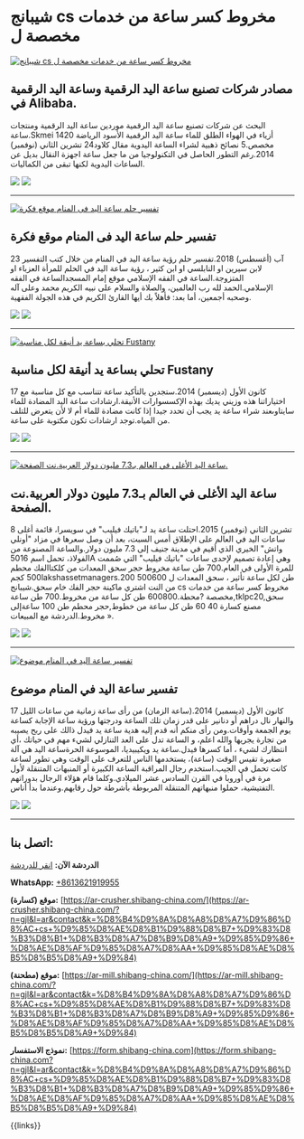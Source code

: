 # شيبانج cs مخروط كسر ساعة من خدمات مخصصة ل

<a href="https://swt.shibang-china.com/?n=gjl&l=ar&img&k=%D8%B4%D9%8A%D8%A8%D8%A7%D9%86%D8%AC+cs+%D9%85%D8%AE%D8%B1%D9%88%D8%B7+%D9%83%D8%B3%D8%B1+%D8%B3%D8%A7%D8%B9%D8%A9+%D9%85%D9%86+%D8%AE%D8%AF%D9%85%D8%A7%D8%AA+%D9%85%D8%AE%D8%B5%D8%B5%D8%A9+%D9%84" target="_blank">![شيبانج cs مخروط كسر ساعة من خدمات مخصصة ل](http://static.shibang-china.com/all-800x300/927.jpg)</a>

## مصادر شركات تصنيع ساعة اليد الرقمية وساعة اليد الرقمية في Alibaba.
البحث عن شركات تصنيع ساعة اليد الرقمية موردين ساعة اليد الرقمية ومنتجات ساعة.Skmei 1420 أزياء في الهواء الطلق للماء ساعة اليد الرقمية الأسود الرياضة مخصص.5 نصائح ذهبية لشراء الساعة اليدوية مقال كلاود24 تشرين الثاني (نوفمبر) 2014.رغم التطور الحاصل في التكنولوجيا من ما جعل ساعة اجهزة النقال بديل عن الساعات اليدوية لكنها تبقى من الكماليات.


<a href="https://whatsapp.shibangsoft.com/WhatsApp.php" target="_blank" title="WhatsApp">![](http://static.shibang-china.com/icon/whatsapp.png)</a> <a href="https://swt.shibang-china.com/?n=gjl&l=ar&icon&k=%D8%B4%D9%8A%D8%A8%D8%A7%D9%86%D8%AC+cs+%D9%85%D8%AE%D8%B1%D9%88%D8%B7+%D9%83%D8%B3%D8%B1+%D8%B3%D8%A7%D8%B9%D8%A9+%D9%85%D9%86+%D8%AE%D8%AF%D9%85%D8%A7%D8%AA+%D9%85%D8%AE%D8%B5%D8%B5%D8%A9+%D9%84" target="_blank">![](http://static.shibang-china.com/icon/chat-ar.png)</a>

---

<a href="https://swt.shibang-china.com/?n=gjl&l=ar&img&k=%D8%B4%D9%8A%D8%A8%D8%A7%D9%86%D8%AC+cs+%D9%85%D8%AE%D8%B1%D9%88%D8%B7+%D9%83%D8%B3%D8%B1+%D8%B3%D8%A7%D8%B9%D8%A9+%D9%85%D9%86+%D8%AE%D8%AF%D9%85%D8%A7%D8%AA+%D9%85%D8%AE%D8%B5%D8%B5%D8%A9+%D9%84" target="_blank">![تفسير حلم ساعة اليد فى المنام موقع فكرة](http://static.shibang-china.com/all-800x300/1264.jpg)</a>

## تفسير حلم ساعة اليد فى المنام موقع فكرة
23 آب (أغسطس) 2018.تفسير حلم رؤية ساعة اليد في المنام من خلال كتب التفسير لابن سيرين او النابلسي او ابن كثير ، رؤية ساعة اليد في الحلم للمرأة العزباء او المتزوجة.الساعة في الفقه الإسلامي موقع إمام المسجدالساعة في الفقه الإسلامي.الحمد لله رب العالمين، والصلاة والسلام على نبيه الكريم محمد وعلى آله وصحبه أجمعين، أما بعد: فأهلاً بك أيها القارئ الكريم في هذه الجولة الفقهية.


<a href="https://whatsapp.shibangsoft.com/WhatsApp.php" target="_blank" title="WhatsApp">![](http://static.shibang-china.com/icon/whatsapp.png)</a> <a href="https://swt.shibang-china.com/?n=gjl&l=ar&icon&k=%D8%B4%D9%8A%D8%A8%D8%A7%D9%86%D8%AC+cs+%D9%85%D8%AE%D8%B1%D9%88%D8%B7+%D9%83%D8%B3%D8%B1+%D8%B3%D8%A7%D8%B9%D8%A9+%D9%85%D9%86+%D8%AE%D8%AF%D9%85%D8%A7%D8%AA+%D9%85%D8%AE%D8%B5%D8%B5%D8%A9+%D9%84" target="_blank">![](http://static.shibang-china.com/icon/chat-ar.png)</a>

---

<a href="https://swt.shibang-china.com/?n=gjl&l=ar&img&k=%D8%B4%D9%8A%D8%A8%D8%A7%D9%86%D8%AC+cs+%D9%85%D8%AE%D8%B1%D9%88%D8%B7+%D9%83%D8%B3%D8%B1+%D8%B3%D8%A7%D8%B9%D8%A9+%D9%85%D9%86+%D8%AE%D8%AF%D9%85%D8%A7%D8%AA+%D9%85%D8%AE%D8%B5%D8%B5%D8%A9+%D9%84" target="_blank">![تحلي بساعة يد أنيقة لكل مناسبة Fustany](http://static.shibang-china.com/all-800x300/205.jpg)</a>

## تحلي بساعة يد أنيقة لكل مناسبة Fustany
17 كانون الأول (ديسمبر) 2014.ستجدين بالتأكيد ساعة تتناسب مع كل مناسبة مع اختياراتنا هذه وزيني يديك بهذه الإكسسوارات الأنيقة.ارشادات ساعة اليد المضادة للماء سايتاوىعند شراء ساعة يد يجب أن تحدد جيدا إذا كانت مضادة للماء أم لا لأن يتعرض للتلف من المياه.توجد ارشادات تكون مكتوبة على ساعة.


<a href="https://whatsapp.shibangsoft.com/WhatsApp.php" target="_blank" title="WhatsApp">![](http://static.shibang-china.com/icon/whatsapp.png)</a> <a href="https://swt.shibang-china.com/?n=gjl&l=ar&icon&k=%D8%B4%D9%8A%D8%A8%D8%A7%D9%86%D8%AC+cs+%D9%85%D8%AE%D8%B1%D9%88%D8%B7+%D9%83%D8%B3%D8%B1+%D8%B3%D8%A7%D8%B9%D8%A9+%D9%85%D9%86+%D8%AE%D8%AF%D9%85%D8%A7%D8%AA+%D9%85%D8%AE%D8%B5%D8%B5%D8%A9+%D9%84" target="_blank">![](http://static.shibang-china.com/icon/chat-ar.png)</a>

---

<a href="https://swt.shibang-china.com/?n=gjl&l=ar&img&k=%D8%B4%D9%8A%D8%A8%D8%A7%D9%86%D8%AC+cs+%D9%85%D8%AE%D8%B1%D9%88%D8%B7+%D9%83%D8%B3%D8%B1+%D8%B3%D8%A7%D8%B9%D8%A9+%D9%85%D9%86+%D8%AE%D8%AF%D9%85%D8%A7%D8%AA+%D9%85%D8%AE%D8%B5%D8%B5%D8%A9+%D9%84" target="_blank">![ساعة اليد الأغلى في العالم بـ7.3 مليون دولار العربية.نت الصفحة.](http://static.shibang-china.com/all-800x300/187.jpg)</a>

## ساعة اليد الأغلى في العالم بـ7.3 مليون دولار العربية.نت الصفحة.
8 تشرين الثاني (نوفمبر) 2015.احتلت ساعة يد لـ&quot;باتيك فيليب&quot; في سويسرا، قائمة أغلى ساعات اليد في العالم على الإطلاق أمس السبت، بعد أن وصل سعرها في مزاد &quot;أونلي واتش&quot; الخيري الذي أقيم في مدينة جنيف إلى 7.3 مليون دولار.والساعة المصنوعة من الفولاذ، تحمل اسم 5016A وهي إعادة تصميم لإحدى ساعات &quot;باتيك فيليب&quot; التي صُممت للمرة الأولى في العام.700 طن ساعة مخروط حجر سحق المعدات من كلكتاالفك محطم 500 كجمlakshassetmanagers.200 طن لكل ساعة تأثير ، سحق المعدات ل 500600 من النت اشتري ماكينة حجر الفك خام سحق.شيبانج cs مخروط كسر ساعة من خدمات مخصصة ?محطة.600800 طن كل ساعة من مخروط.700 طن ساعة,tklpc20,سحق مصنع كسارة 40 60 طن كل ساعة من خطوط,حجر محطم طن 100 ساعةإلى مخروط.الدردشة مع المبيعات ».


<a href="https://whatsapp.shibangsoft.com/WhatsApp.php" target="_blank" title="WhatsApp">![](http://static.shibang-china.com/icon/whatsapp.png)</a> <a href="https://swt.shibang-china.com/?n=gjl&l=ar&icon&k=%D8%B4%D9%8A%D8%A8%D8%A7%D9%86%D8%AC+cs+%D9%85%D8%AE%D8%B1%D9%88%D8%B7+%D9%83%D8%B3%D8%B1+%D8%B3%D8%A7%D8%B9%D8%A9+%D9%85%D9%86+%D8%AE%D8%AF%D9%85%D8%A7%D8%AA+%D9%85%D8%AE%D8%B5%D8%B5%D8%A9+%D9%84" target="_blank">![](http://static.shibang-china.com/icon/chat-ar.png)</a>

---

<a href="https://swt.shibang-china.com/?n=gjl&l=ar&img&k=%D8%B4%D9%8A%D8%A8%D8%A7%D9%86%D8%AC+cs+%D9%85%D8%AE%D8%B1%D9%88%D8%B7+%D9%83%D8%B3%D8%B1+%D8%B3%D8%A7%D8%B9%D8%A9+%D9%85%D9%86+%D8%AE%D8%AF%D9%85%D8%A7%D8%AA+%D9%85%D8%AE%D8%B5%D8%B5%D8%A9+%D9%84" target="_blank">![تفسير ساعة اليد في المنام موضوع](http://static.shibang-china.com/all-800x300/1221.jpg)</a>

## تفسير ساعة اليد في المنام موضوع
17 كانون الأول (ديسمبر) 2014.(ساعة الزمان) من رأى ساعة زمانية من ساعات الليل والنهار نال دراهم أو دنانير على قدر زمان تلك الساعة ودرجتها ورؤية ساعة الإجابة كساعة يوم الجمعة وأوقات.ومن رأى منكم أنه قدم إليه هدية ساعة يد فيدل ذالك على ربح يصيبه من تجارة يجريها والله اعلم، و الساعة تدل على العد التنازلي لشيء مهم في حياتك ،أي انتظارك لشيء ، أما كسرها فيدل.ساعة يد ويكيبيديا، الموسوعة الحرةساعة اليد هي آلة صغيرة تقيس الوقت (ساعة)، يستخدمها الناس للتعرف على الوقت وهي تطور لساعة كانت تحمل في الجيب.استخدم رجال المراقبة الساعة الكبيرة أو المنبهات المتنقلة لأول مرة في أوروبا في القرن السادس عشر الميلادي.وكلما قام هؤلاء الرجال بدوراتهم التفتيشية، حملوا منبهاتهم المتنقلة المربوطة بأشرطة حول رقابهم.وعندما بدأ أناس.


<a href="https://whatsapp.shibangsoft.com/WhatsApp.php" target="_blank" title="WhatsApp">![](http://static.shibang-china.com/icon/whatsapp.png)</a> <a href="https://swt.shibang-china.com/?n=gjl&l=ar&icon&k=%D8%B4%D9%8A%D8%A8%D8%A7%D9%86%D8%AC+cs+%D9%85%D8%AE%D8%B1%D9%88%D8%B7+%D9%83%D8%B3%D8%B1+%D8%B3%D8%A7%D8%B9%D8%A9+%D9%85%D9%86+%D8%AE%D8%AF%D9%85%D8%A7%D8%AA+%D9%85%D8%AE%D8%B5%D8%B5%D8%A9+%D9%84" target="_blank">![](http://static.shibang-china.com/icon/chat-ar.png)</a>

---
## اتصل بنا:

**الدردشة الآن:** [انقر للدردشة](https://swt.shibang-china.com?n=gjl&l=ar&contact&k=%D8%B4%D9%8A%D8%A8%D8%A7%D9%86%D8%AC+cs+%D9%85%D8%AE%D8%B1%D9%88%D8%B7+%D9%83%D8%B3%D8%B1+%D8%B3%D8%A7%D8%B9%D8%A9+%D9%85%D9%86+%D8%AE%D8%AF%D9%85%D8%A7%D8%AA+%D9%85%D8%AE%D8%B5%D8%B5%D8%A9+%D9%84)

**WhatsApp:**  [+8613621919955](https://whatsapp.shibangsoft.com/WhatsApp.php)

**موقع (كسارة):** [https://ar-crusher.shibang-china.com/](https://ar-crusher.shibang-china.com/?n=gjl&l=ar&contact&k=%D8%B4%D9%8A%D8%A8%D8%A7%D9%86%D8%AC+cs+%D9%85%D8%AE%D8%B1%D9%88%D8%B7+%D9%83%D8%B3%D8%B1+%D8%B3%D8%A7%D8%B9%D8%A9+%D9%85%D9%86+%D8%AE%D8%AF%D9%85%D8%A7%D8%AA+%D9%85%D8%AE%D8%B5%D8%B5%D8%A9+%D9%84)

**موقع (مطحنة):** [https://ar-mill.shibang-china.com/](https://ar-mill.shibang-china.com/?n=gjl&l=ar&contact&k=%D8%B4%D9%8A%D8%A8%D8%A7%D9%86%D8%AC+cs+%D9%85%D8%AE%D8%B1%D9%88%D8%B7+%D9%83%D8%B3%D8%B1+%D8%B3%D8%A7%D8%B9%D8%A9+%D9%85%D9%86+%D8%AE%D8%AF%D9%85%D8%A7%D8%AA+%D9%85%D8%AE%D8%B5%D8%B5%D8%A9+%D9%84)

**نموذج الاستفسار:** [https://form.shibang-china.com](https://form.shibang-china.com?n=gjl&l=ar&contact&k=%D8%B4%D9%8A%D8%A8%D8%A7%D9%86%D8%AC+cs+%D9%85%D8%AE%D8%B1%D9%88%D8%B7+%D9%83%D8%B3%D8%B1+%D8%B3%D8%A7%D8%B9%D8%A9+%D9%85%D9%86+%D8%AE%D8%AF%D9%85%D8%A7%D8%AA+%D9%85%D8%AE%D8%B5%D8%B5%D8%A9+%D9%84)

{{links}}